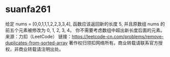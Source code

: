 # suanfa261
给定 nums = [0,0,1,1,1,2,2,3,3,4],  函数应该返回新的长度 5, 并且原数组 nums 的前五个元素被修改为 0, 1, 2, 3, 4。  你不需要考虑数组中超出新长度后面的元素。  来源：力扣（LeetCode） 链接：https://leetcode-cn.com/problems/remove-duplicates-from-sorted-array 著作权归领扣网络所有。商业转载请联系官方授权，非商业转载请注明出处。
